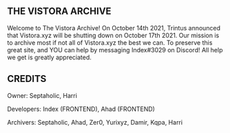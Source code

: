 ## THE VISTORA ARCHIVE

Welcome to The Vistora Archive! On October 14th 2021, Trintus announced that Vistora.xyz will be shutting down on October 17th 2021. Our mission is to archive most if not all of Vistora.xyz the best we can. To preserve this great site, and YOU can help by messaging Index#3029 on Discord! All help we get is greatly appreciated.

## CREDITS
Owner: Septaholic, Harri

Developers: Index (FRONTEND), Ahad (FRONTEND)

Archivers: Septaholic, Ahad, Zer0, Yurixyz, Damir, Kqpa, Harri
